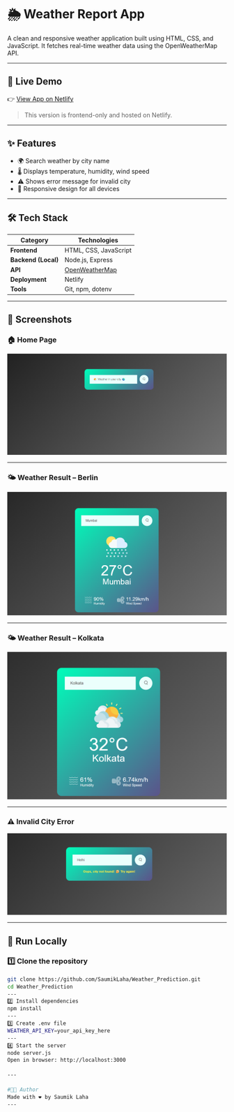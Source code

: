 # 🌦️ Weather Report App

A clean and responsive weather application built using HTML, CSS, and JavaScript. It fetches real-time weather data using the OpenWeatherMap API.

---

## 🚀 Live Demo

👉 [View App on Netlify](https://weather-report-saumiklaha.netlify.app/)

> This version is frontend-only and hosted on Netlify.

---

## ✨ Features

- 🌍 Search weather by city name  
- 🌡️ Displays temperature, humidity, wind speed  
- ⚠️ Shows error message for invalid city  
- 📱 Responsive design for all devices

---

## 🛠️ Tech Stack

| Category       | Technologies |
|----------------|--------------|
| **Frontend**   | HTML, CSS, JavaScript |
| **Backend (Local)** | Node.js, Express |
| **API**        | [OpenWeatherMap](https://openweathermap.org/api) |
| **Deployment** | Netlify |
| **Tools**      | Git, npm, dotenv |

---

## 📸 Screenshots

### 🏠 Home Page  
![Home](Screenshot/home.png)

---

### 🌤️ Weather Result – Berlin  
![Mumbai](Screenshot/preview1.png)

---

### 🌤️ Weather Result – Kolkata  
![Kolkata](Screenshot/preview2.png)

---

### ⚠️ Invalid City Error  
![Error](Screenshot/Errorcity.png)

---

## 🧪 Run Locally

### 1️⃣ Clone the repository
```bash
git clone https://github.com/SaumikLaha/Weather_Prediction.git
cd Weather_Prediction
---
2️⃣ Install dependencies
npm install
---
3️⃣ Create .env file
WEATHER_API_KEY=your_api_key_here
---
4️⃣ Start the server
node server.js
Open in browser: http://localhost:3000

---

#👨‍💻 Author
Made with ❤️ by Saumik Laha
---

